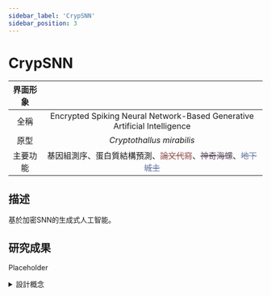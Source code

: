 ```yaml
---
sidebar_label: 'CrypSNN'
sidebar_position: 3
---
```


# CrypSNN

|界面形象| |
|:--:|:--:|
|全稱|Encrypted Spiking Neural Network-Based Generative Artificial Intelligence|
|原型|*Cryptothallus mirabilis*|
|主要功能|基因組測序、蛋白質結構預測、<font color="#965252">~~論文代寫~~</font>、<font color="#57455e">~~神奇海螺~~</font>、<font color="#6779a2">~~地下城主~~</font>|

## 描述
  基於加密SNN的生成式人工智能。

## 研究成果
  Placeholder  

<details>
  <summary>設計概念</summary>
  Placeholder
</details>